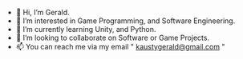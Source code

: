- 👋 Hi, I’m Gerald.
- 👀 I’m interested in Game Programming, and Software Engineering.
- 🌱 I’m currently learning Unity, and Python.
- 💞️ I’m looking to collaborate on Software or Game Projects.
- 📫 You can reach me via my email " kaustygerald@gmail.com "

<!---
gerald32115/gerald32115 is a ✨ special ✨ repository because its `README.md` (this file) appears on your GitHub profile.
You can click the Preview link to take a look at your changes.
--->
